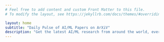 ```yaml
---
# Feel free to add content and custom Front Matter to this file.
# To modify the layout, see https://jekyllrb.com/docs/themes/#overriding-theme-defaults

layout: home
subtitle: "Daily Pulse of AI/ML Papers on ArXiV"
description: "Get the latest AI/ML research from around the world, every day. 11"
---
```

